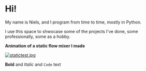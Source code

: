 # Hi!

My name is Niels, and I program from time to time, mostly in Python.

I use this space to shwocase some of the projects I've done, some professionally, some as a hobby.


**Animation of a static flow mixer I made**

[![statictest.jpg](http://img.youtube.com/vi/EivqvCdqS30/0.jpg)](http://www.youtube.com/watch?v=EivqvCdqS30 "Static Flow mixer")




**Bold** and _Italic_ and `Code` text


